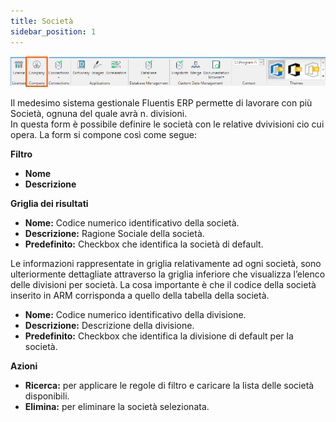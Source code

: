 ```yaml
---
title: Società
sidebar_position: 1
---
```


![alt text](../../../static/images/20241204101732.png)

Il medesimo sistema gestionale Fluentis ERP permette di lavorare con più Società, ognuna del quale avrà n. divisioni.  
In questa form è possibile definire le società con le relative dvivisioni cio cui opera. La form si compone così come segue:  

**Filtro**
* **Nome**
* **Descrizione**

**Griglia dei risultati**
* **Nome:** Codice numerico identificativo della società.
* **Descrizione:** Ragione Sociale della società. 
* **Predefinito:** Checkbox che identifica la società di default.

Le informazioni rappresentate in griglia relativamente ad ogni società, sono ulteriormente dettagliate attraverso la griglia inferiore che visualizza l’elenco delle divisioni per società.
La cosa importante è che il codice della società inserito in ARM corrisponda a quello della tabella della società.

* **Nome:** Codice numerico identificativo della divisione.
* **Descrizione:** Descrizione della divisione.
* **Predefinito:** Checkbox che identifica la divisione di default per la società.

**Azioni**
* **Ricerca:** per applicare le regole di filtro e caricare la lista delle società disponibili.
* **Elimina:** per eliminare la società selezionata.


